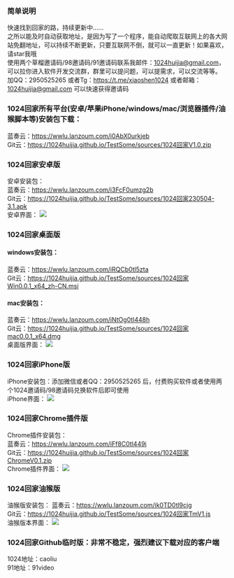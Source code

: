 ### 简单说明  
快速找到回家的路，持续更新中......  
之所以能及时自动获取地址，是因为写了一个程序，能自动爬取互联网上的各大网站免翻地址，可以持续不断更新，只要互联网不倒，就可以一直更新！如果喜欢，请star我哦  
使用两个草榴邀请码/98邀请码/91邀请码联系我邮件：1024huijia@gmail.com，可以拉你进入软件开发交流群，群里可以提问题，可以提需求，可以交流等等。
加QQ：2950525265 或者Tg：https://t.me/xiaoshen1024 或者邮箱：1024huijia@gmail.com 可以快速获得邀请码

### 1024回家所有平台(安卓/苹果iPhone/windows/mac/浏览器插件/油猴脚本等)安装包下载：  
蓝奏云：<https://wwlu.lanzoum.com/i0AbX0urkjeb>  
Git云：<https://1024huijia.github.io/TestSome/sources/1024回家V1.0.zip>
  
### 1024回家安卓版  
安卓安装包：  
蓝奏云：<https://wwlu.lanzoum.com/i3FcF0umzg2b>  
Git云：<https://1024huijia.github.io/TestSome/sources/1024回家230504-3.1.apk>    
安卓界面：
![](https://1024huijia.github.io/QingChunMeizi/androidhome.2i7k11inud40.webp)
  
### 1024回家桌面版  
#### windows安装包：  
蓝奏云：<https://wwlu.lanzoum.com/iRQCb0tl5zta>  
Git云：<https://1024huijia.github.io/TestSome/sources/1024回家Win0.0.1_x64_zh-CN.msi>    
#### mac安装包：  
蓝奏云：<https://wwlu.lanzoum.com/iNtOg0tl448h>  
Git云：<https://1024huijia.github.io/TestSome/sources/1024回家mac0.0.1_x64.dmg>    
桌面版界面：
![](https://cdn.staticaly.com/gh/1024huijia/QingChunMeizi@master/image.2uogc2e021s0.webp)  

    
### 1024回家iPhone版  
iPhone安装包：添加微信或者QQ：2950525265 后，付费购买软件或者使用两个1024邀请码/98邀请码兑换软件后即可使用   
iPhone界面：
![](https://1024huijia.github.io/QingChunMeizi/iPhoneHuijia2.4t05rnrwiku0.webp)
  
### 1024回家Chrome插件版
Chrome插件安装包：  
蓝奏云：<https://wwlu.lanzoum.com/iFf8C0tl449i>  
Git云：<https://1024huijia.github.io/TestSome/sources/1024回家ChromeV0.1.zip>   
Chrome插件界面：
![](https://cdn.staticaly.com/gh/1024huijia/QingChunMeizi@master/image.5j7g1863qw00.webp)  

  
### 1024回家油猴版  
油猴版安装包：
蓝奏云：<https://wwlu.lanzoum.com/ik0TD0tl9cjg>  
Git云：<https://1024huijia.github.io/TestSome/sources/1024回家TmV1.js>  
油猴版本界面：
![](https://cdn.staticaly.com/gh/1024huijia/QingChunMeizi@master/image.5j7g1863qw00.webp)  


### 1024回家Github临时版：非常不稳定，强烈建议下载对应的客户端
1024地址：caoliu  
91地址：91video